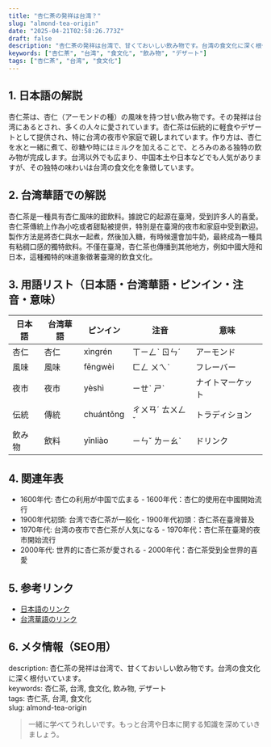 ```yaml
---
title: "杏仁茶の発祥は台湾？"
slug: "almond-tea-origin"
date: "2025-04-21T02:58:26.773Z"
draft: false
description: "杏仁茶の発祥は台湾で、甘くておいしい飲み物です。台湾の食文化に深く根付いています。"
keywords: ["杏仁茶", "台湾", "食文化", "飲み物", "デザート"]
tags: ["杏仁茶", "台湾", "食文化"]
---
```


## 1. 日本語の解説  
杏仁茶は、杏仁（アーモンドの種）の風味を持つ甘い飲み物です。その発祥は台湾にあるとされ、多くの人々に愛されています。杏仁茶は伝統的に軽食やデザートとして提供され、特に台湾の夜市や家庭で親しまれています。作り方は、杏仁を水と一緒に煮て、砂糖や時にはミルクを加えることで、とろみのある独特の飲み物が完成します。台湾以外でも広まり、中国本土や日本などでも人気がありますが、その独特の味わいは台湾の食文化を象徴しています。

## 2. 台湾華語での解説  
杏仁茶是一種具有杏仁風味的甜飲料。據說它的起源在臺灣，受到許多人的喜愛。杏仁茶傳統上作為小吃或者甜點被提供，特別是在臺灣的夜市和家庭中受到歡迎。製作方法是將杏仁與水一起煮，然後加入糖，有時候還會加牛奶，最終成為一種具有粘稠口感的獨特飲料。不僅在臺灣，杏仁茶也傳播到其他地方，例如中國大陸和日本，這種獨特的味道象徵著臺灣的飲食文化。

## 3. 用語リスト（日本語・台湾華語・ピンイン・注音・意味）  
| 日本語 | 台湾華語 | ピンイン | 注音 | 意味 |
| ------- | -------- | -------- | ---- | ---- |
| 杏仁 | 杏仁 | xìngrén | ㄒㄧㄥˋ ㄖㄣˊ | アーモンド |
| 風味 | 風味 | fēngwèi | ㄈㄥ ㄨㄟˋ | フレーバー |
| 夜市 | 夜市 | yèshì | ㄧㄝˋ ㄕˋ | ナイトマーケット |
| 伝統 | 傳統 | chuántǒng | ㄔㄨㄢˊ ㄊㄨㄥˇ | トラディション |
| 飲み物 | 飲料 | yǐnliào | ㄧㄣˇ ㄌㄧㄠˋ | ドリンク |

## 4. 関連年表  
- 1600年代: 杏仁の利用が中国で広まる - 1600年代：杏仁的使用在中國開始流行  
- 1900年代初頭: 台湾で杏仁茶が一般化 - 1900年代初頭：杏仁茶在臺灣普及  
- 1970年代: 台湾の夜市で杏仁茶が人気になる - 1970年代：杏仁茶在臺灣的夜市開始流行  
- 2000年代: 世界的に杏仁茶が愛される - 2000年代：杏仁茶受到全世界的喜愛  

## 5. 参考リンク  
- [日本語のリンク](https://www.ryouriren.jp/recipe/252/)
- [台湾華語のリンク](https://taiwan.net.tw/m1.aspx?sNo=0001019&key=杏仁茶)

## 6. メタ情報（SEO用）  
description: 杏仁茶の発祥は台湾で、甘くておいしい飲み物です。台湾の食文化に深く根付いています。  
keywords: 杏仁茶, 台湾, 食文化, 飲み物, デザート  
tags: 杏仁茶, 台湾, 食文化  
slug: almond-tea-origin

> 一緒に学べてうれしいです。もっと台湾や日本に関する知識を深めていきましょう。